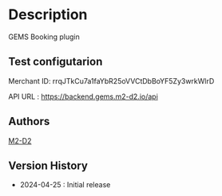 # Description

GEMS Booking plugin

## Test configutarion

Merchant ID: rrqJTkCu7a1faYbR25oVVCtDbBoYF5Zy3wrkWlrD

API URL : https://backend.gems.m2-d2.io/api

## Authors

[M2-D2](https://www.m2-d2.com)

## Version History

- 2024-04-25 : Initial release
